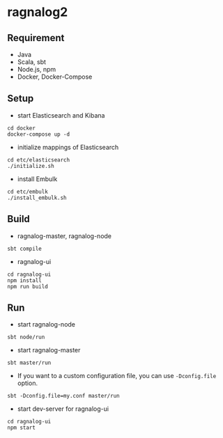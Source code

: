 # ragnalog2

## Requirement
* Java
* Scala, sbt
* Node.js, npm
* Docker, Docker-Compose

## Setup

* start Elasticsearch and Kibana

~~~
cd docker
docker-compose up -d
~~~

* initialize mappings of Elasticsearch

~~~
cd etc/elasticsearch
./initialize.sh
~~~

* install Embulk

~~~
cd etc/embulk
./install_embulk.sh
~~~

## Build

* ragnalog-master, ragnalog-node

~~~
sbt compile
~~~

* ragnalog-ui

~~~
cd ragnalog-ui
npm install
npm run build
~~~

## Run

* start ragnalog-node

~~~
sbt node/run
~~~

* start ragnalog-master

~~~
sbt master/run
~~~

* If you want to a custom configuration file, you can use `-Dconfig.file` option.

~~~
sbt -Dconfig.file=my.conf master/run
~~~

* start dev-server for ragnalog-ui

~~~
cd ragnalog-ui
npm start
~~~

